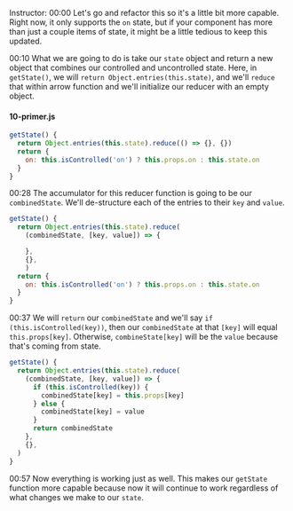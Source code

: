 Instructor: 00:00 Let's go and refactor this so it's a little bit more capable. Right now, it only supports the `on` state, but if your component has more than just a couple items of state, it might be a little tedious to keep this updated.

00:10 What we are going to do is take our `state` object and return a new object that combines our controlled and uncontrolled state. Here, in `getState()`, we will `return Object.entries(this.state)`, and we'll `reduce` that within arrow function and we'll initialize our reducer with an empty object.

#### 10-primer.js
```javascript
getState() {
  return Object.entries(this.state).reduce(() => {}, {})
  return { 
    on: this.isControlled('on') ? this.props.on : this.state.on
  }
}
```

00:28 The accumulator for this reducer function is going to be our `combinedState`. We'll de-structure each of the entries to their `key` and `value`.

```javascript
getState() {
  return Object.entries(this.state).reduce(
    (combinedState, [key, value]) => {

    },
    {},
    )
  return { 
    on: this.isControlled('on') ? this.props.on : this.state.on
  }
}
```

00:37 We will `return` our `combinedState` and we'll say `if (this.isControlled(key))`, then our `combinedState` at that `[key]` will equal `this.props[key]`. Otherwise, `combineState[key]` will be the `value` because that's coming from state.

```javascript
getState() {
  return Object.entries(this.state).reduce(
    (combinedState, [key, value]) => {
      if (this.isControlled(key)) {
        combinedState[key] = this.props[key]
      } else {
        combinedState[key] = value
      }
      return combinedState
    },
    {},
  )
}
```

00:57 Now everything is working just as well. This makes our `getState` function more capable because now it will continue to work regardless of what changes we make to our `state`.